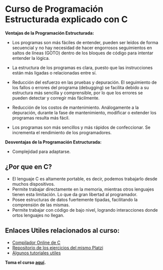 # Curso de Programación Estructurada explicado con C
**Ventajas de la Programación Estructurada:**

- Los programas son más fáciles de entender, pueden ser leídos de forma secuencial y no hay necesidad de hacer engorrosos seguimientos en saltos de líneas (GOTO) dentro de los bloques de código para intentar entender la lógica.

- La estructura de los programas es clara, puesto que las instrucciones están más ligadas o relacionadas entre sí.

- Reducción del esfuerzo en las pruebas y depuración. El seguimiento de los fallos o errores del programa (debugging) se facilita debido a su estructura más sencilla y comprensible, por lo que los errores se pueden detectar y corregir más fácilmente.

- Reducción de los costos de mantenimiento. Análogamente a la depuración, durante la fase de mantenimiento, modificar o extender los programas resulta más fácil.

- Los programas son más sencillos y más rápidos de confeccionar.
Se incrementa el rendimiento de los programadores.

**Desventajas de la Programación Estructurada:**

- Complejidad para adaptarse.

## ¿Por que en C?

- El lenguaje C es altamente portable, es decir, podemos trabajarlo desde muchos dispositivos.
- Permite trabajar directamente en la memoria, mientras otros lenguajes tienen esta limitación. Lo que da gran libertad al programador.
- Posee estructuras de datos fuertemente tipadas, facilitando la comprensión de las mismas.
- Permite trabajar con código de bajo nivel, logrando interacciones donde ortos lenguajes no llegan.

## Enlaces Utiles relacionados al curso:
- [Compilador Online de C](https://repl.it/new/c)
- [Repositorio de los ejercicios del mismo Platzi](https://github.com/platzi/estructurada)
- [Algunos tutoriales utiles](https://www.tutorialesprogramacionya.com/cya/)

**Toma el curso [aquí](https://platzi.com/clases/programacion-estructurada).**
